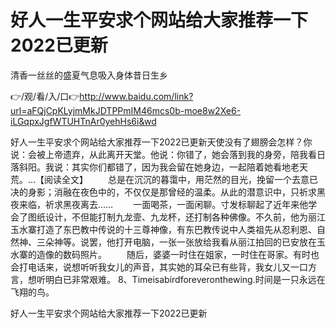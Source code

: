 # 好人一生平安求个网站给大家推荐一下2022已更新
清香一丝丝的盛夏气息吸入身体昔日生乡

👉/观/看/入/口👉http://www.baidu.com/link?url=aFQjCpKLyjmMkJDTPPmIM46mcs0b-moe8w2Xe6-iLGqpxJgfWTUHTnAr0yehHs6i&wd

好人一生平安求个网站给大家推荐一下2022已更新天使没有了翅膀会怎样？你说：会被上帝遗弃，从此离开天堂。他说：你错了，她会落到我的身旁，陪我看日落斜阳。我说：其实你们都错了，因为我会留在她身边，一起陪着她看地老天荒。...【阅读全文】
　　总是在沉沉的暮霭中，用茫然的目光，挽留一个去意已决的身影；消融在夜色中的，不仅仅是那曾经的温柔。从此的潜意识中，只祈求黑夜来临，祈求黑夜离去……
　　一面喝茶，一面闲聊。寸发标聊起了近年来他学会了图纸设计，不但能打制九龙壸、九龙杯，还打制各种佛像。不久前，他为丽江玉水寨打造了东巴教中传说的十三尊神像，有东巴教传说中人类祖先从忍利恩、自然神、三朵神等。说罢，他打开电脑，一张一张放给我看从丽江拍回的已安放在玉水寨的造像的数码照片。
　　随后，婆婆一时住在姐家，一时住在哥家。有时也会打电话来，说想听听我女儿的声音，其实她的耳朵已有些背，我女儿又一口方言，想听明白已非常艰难。
	8、Timeisabirdforeveronthewing.时间是一只永远在飞翔的鸟。

好人一生平安求个网站给大家推荐一下2022已更新

